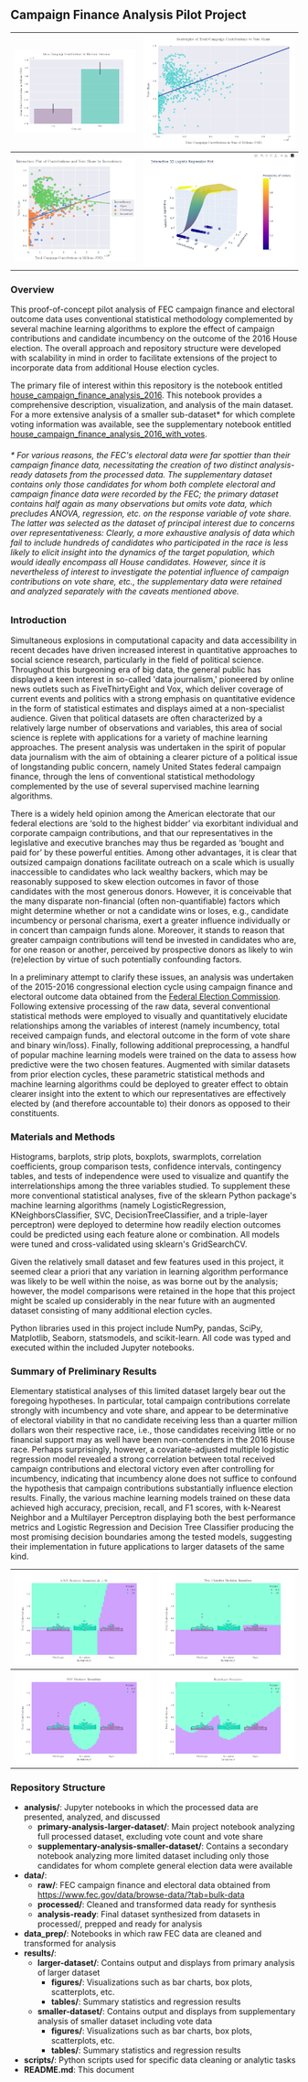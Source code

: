## Campaign Finance Analysis Pilot Project

![Image 1](results/smaller-dataset/figures/barplot_of_mean_campaign_contributions_by_electoral_outcome.png) | ![Image 2](results/smaller-dataset/figures/scatterplot_of_campaign_contributions_vs_vote_share.png)
| -------- | ------- |
![Image 3](results/smaller-dataset/figures/interaction_plot.png) | ![Image 4](results/smaller-dataset/figures/3d_logistic_regression_plot.jpg)

 
### Overview

This proof-of-concept pilot analysis of FEC campaign finance and electoral outcome data uses conventional statistical methodology complemented by several machine learning algorithms to explore the effect of campaign contributions and candidate incumbency on the outcome of the 2016 House election. The overall approach and repository structure were developed with scalability in mind in order to facilitate extensions of the project to incorporate data from additional House election cycles. 

The primary file of interest within this repository is the notebook entitled [house_campaign_finance_analysis_2016](https://github.com/neophyte577/campaign-finance-house-2016/blob/main/analysis/primary-analysis-larger-dataset/house_campaign_finance_analysis_2016.ipynb). This notebook provides a comprehensive description, visualization, and analysis of the main dataset. For a more extensive analysis of a smaller sub-dataset\* for which complete voting information was available, see the supplementary notebook entitled [house_campaign_finance_analysis_2016_with_votes](https://github.com/neophyte577/campaign-finance-house-2016/blob/main/analysis/supplementary-analysis-smaller-dataset/house_campaign_finance_analysis_2016_with_votes.ipynb).

###### \* For various reasons, the FEC's electoral data were far spottier than their campaign finance data, necessitating the creation of two distinct analysis-ready datasets from the processed data. The supplementary dataset contains only those candidates for whom both complete electoral and campaign finance data were recorded by the FEC; the primary dataset contains half again as many observations but omits vote data, which precludes ANOVA, regression, etc. on the response variable of vote share. The latter was selected as the dataset of principal interest due to concerns over representativeness: Clearly, a more exhaustive analysis of data which fail to include hundreds of candidates who participated in the race is less likely to elicit insight into the dynamics of the target population, which would ideally encompass all House candidates. However, since it is nevertheless of interest to investigate the potential influence of campaign contributions on vote share, etc., the supplementary data were retained and analyzed separately with the caveats mentioned above.

### Introduction

Simultaneous explosions in computational capacity and data accessibility in recent decades have driven increased interest in quantitative approaches to social science research, particularly in the field of political science. Throughout this burgeoning era of big data, the general public has displayed a keen interest in so-called 'data journalism,' pioneered by online news outlets such as FiveThirtyEight and Vox, which deliver coverage of current events and politics with a strong emphasis on quantitative evidence in the form of statistical estimates and displays aimed at a non-specialist audience. Given that political datasets are often characterized by a relatively large number of observations and variables, this area of social science is replete with applications for a variety of machine learning approaches. The present analysis was undertaken in the spirit of popular data journalism with the aim of obtaining a clearer picture of a political issue of longstanding public concern, namely United States federal campaign finance, through the lens of conventional statistical methodology complemented by the use of several supervised machine learning algorithms. 

There is a widely held opinion among the American electorate that our federal elections are ‘sold to the highest bidder’ via exorbitant individual and corporate campaign contributions, and that our representatives in the legislative and executive branches may thus be regarded as ‘bought and paid for’ by these powerful entities. Among other advantages, it is clear that outsized campaign donations facilitate outreach on a scale which is usually inaccessible to candidates who lack wealthy backers, which may be reasonably supposed to skew election outcomes in favor of those candidates with the most generous donors. However, it is conceivable that the many disparate non-financial (often non-quantifiable) factors which might determine whether or not a candidate wins or loses, e.g., candidate incumbency or personal charisma, exert a greater influence individually or in concert than campaign funds alone. Moreover, it stands to reason that greater campaign contributions will tend be invested in candidates who are, for one reason or another, perceived by prospective donors as likely to win (re)election by virtue of such potentially confounding factors.

In a preliminary attempt to clarify these issues, an analysis was undertaken of the 2015-2016 congressional election cycle using campaign finance and electoral outcome data obtained from the [Federal Election Commission](https://www.fec.gov/data/browse-data/?tab=bulk-data). Following extensive processing of the raw data, several conventional statistical methods were employed to visually and quantitatively elucidate relationships among the variables of interest (namely incumbency, total received campaign funds, and electoral outcome in the form of vote share and binary win/loss). Finally, following additional preprocessing, a handful of popular machine learning models were trained on the data to assess how predictive were the two chosen features. Augmented with similar datasets from prior election cycles, these parametric statistical methods and machine learning algorithms could be deployed to greater effect to obtain clearer insight into the extent to which our representatives are effectively elected by (and therefore accountable to) their donors as opposed to their constituents.

### Materials and Methods

Histograms, barplots, strip plots, boxplots, swarmplots, correlation coefficients, group comparison tests, confidence intervals, contingency tables, and tests of independence were used to visualize and quantify the interrelationships among the three variables studied. To supplement these more conventional statistical analyses, five of the sklearn Python package's machine learning algorithms (namely LogisticRegression, KNeighborsClassifier, SVC, DecisionTreeClassifier, and a triple-layer perceptron) were deployed to determine how readily election outcomes could be predicted using each feature alone or combination. All models were tuned and cross-validated using sklearn's GridSearchCV. 

Given the relatively small dataset and few features used in this project, it seemed clear a priori that any variation in learning algorithm performance was likely to be well within the noise, as was borne out by the analysis; however, the model comparisons were retained in the hope that this project might be scaled up considerably in the near future with an augmented dataset consisting of many additional election cycles.

Python libraries used in this project include NumPy, pandas, SciPy, Matplotlib, Seaborn, statsmodels, and scikit-learn. All code was typed and executed within the included Jupyter notebooks.

### Summary of Preliminary Results

Elementary statistical analyses of this limited dataset largely bear out the foregoing hypotheses. In particular, total campaign contributions correlate strongly with incumbency and vote share, and appear to be determinative of electoral viability in that no candidate receiving less than a quarter million dollars won their respective race, i.e., those candidates receiving little or no financial support may as well have been non-contenders in the 2016 House race. Perhaps surprisingly, however, a covariate-adjusted multiple logistic regression model revealed a strong correlation between total received campaign contributions and electoral victory even after controlling for incumbency, indicating that incumbency alone does not suffice to confound the hypothesis that campaign contributions substantially influence election results. Finally, the various machine learning models trained on these data achieved high accuracy, precision, recall, and F1 scores, with k-Nearest Neighbor and a Multilayer Perceptron displaying both the best performance metrics and Logistic Regression and Decision Tree Classifier producing the most promising decision boundaries among the tested models, suggesting their implementation in future applications to larger datasets of the same kind.

![Image 1](results/larger-dataset/figures/knn_decision_boundary.png) | ![Image 2](results/larger-dataset/figures/tree_classifier_decision_boundary.png)
| -------- | ------- |
![Image 3](results/larger-dataset/figures/svc_decision_boundary.png) | ![Image 4](results/larger-dataset/figures/perceptron_decision_boundary.png)

### Repository Structure

- **analysis/**: Jupyter notebooks in which the processed data are presented, analyzed, and discussed
  - **primary-analysis-larger-dataset/**: Main project notebook analyzing full processed dataset, excluding vote count and vote share 
  - **supplementary-analysis-smaller-dataset/**: Contains a secondary notebook analyzing more limited dataset including only those candidates for whom complete general election data were available
- **data/**: 
  - **raw/**: FEC campaign finance and electoral data obtained from https://www.fec.gov/data/browse-data/?tab=bulk-data 
  - **processed/**: Cleaned and transformed data ready for synthesis
  - **analysis-ready**: Final dataset synthesized from datasets in processed/, prepped and ready for analysis
- **data_prep/**: Notebooks in which raw FEC data are cleaned and transformed for analysis
- **results/**:
  - **larger-dataset/**: Contains output and displays from primary analysis of larger dataset 
    - **figures/**: Visualizations such as bar charts, box plots, scatterplots, etc.
    - **tables/**: Summary statistics and regression results
  - **smaller-dataset/**: Contains output and displays from supplementary analysis of smaller dataset including vote data
    - **figures/**: Visualizations such as bar charts, box plots, scatterplots, etc.
    - **tables/**: Summary statistics and regression results 
- **scripts/**: Python scripts used for specific data cleaning or analytic tasks 
- **README.md**: This document
